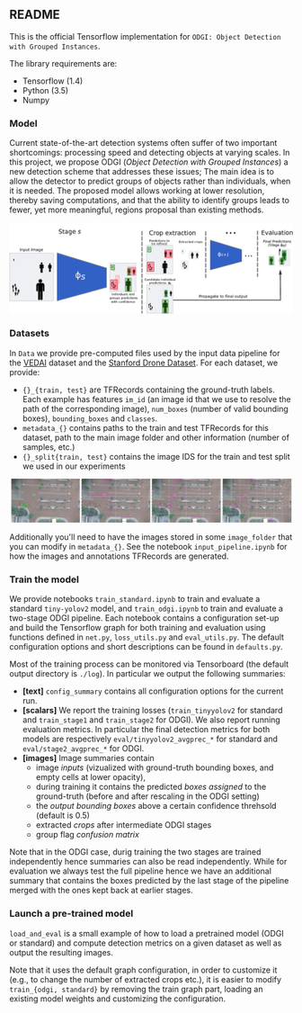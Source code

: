 ## README

This is the official Tensorflow implementation for `ODGI: Object Detection with Grouped Instances`.


The library requirements are:

  * Tensorflow (1.4)
  * Python (3.5)
  * Numpy

### Model
Current state-of-the-art detection systems often suffer of two important shortcomings: processing speed and detecting objects at varying scales. In this project, we propose ODGI (*Object Detection with Grouped Instances*) a new detection scheme that addresses these issues; The main idea is to allow the detector to predict groups of objects rather than individuals, when it is needed. The proposed model allows working at lower resolution, thereby saving computations, and that the ability to identify groups leads to fewer, yet more meaningful, regions proposal than existing methods.

![ODGI overview](readme_images/model.png)

### Datasets
In ``Data`` we provide pre-computed files used by the input data pipeline for the [VEDAI](https://downloads.greyc.fr/vedai/) dataset and the [Stanford Drone Dataset](http://cvgl.stanford.edu/projects/uav_data/). For each dataset, we provide:

  * `{}_{train, test}` are TFRecords containing the ground-truth labels. Each example has features `im_id` (an image id that we use to resolve the path of the corresponding image), `num_boxes` (number of valid bounding boxes), `bounding_boxes` and `classes`.
  * `metadata_{}` contains paths to the train and test TFRecords for this dataset, path to the main image folder and other information (number of samples, etc.)
  * `{}_split{train, test}` contains the image IDS for the train and test split we used in our experiments
 
![SDD inputs](readme_images/sdd_inputs.png)
 
Additionally you'll need to have the images stored in some `image_folder` that you can modify in `metadata_{}`.
See the notebook `input_pipeline.ipynb` for how the images and annotations TFRecords are generated.

### Train the model

We provide notebooks `train_standard.ipynb` to train and evaluate  a standard `tiny-yolov2` model, and `train_odgi.ipynb` to train and evaluate a two-stage ODGI pipeline.
Each notebook contains a configuration set-up and build the Tensorflow graph for both training and evaluation using functions defined in `net.py`, `loss_utils.py` and `eval_utils.py`.
The default configuration options and short descriptions can be found in `defaults.py`.

Most of the training process can be monitored via Tensorboard (the default output directory is `./log`). In particular we output the following summaries:

  * **[text]** `config_summary` contains all configuration options for the current run.
  * **[scalars]** We report the training losses (`train_tinyyolov2` for standard and `train_stage1` and `train_stage2` for ODGI).
  We also report running evaluation metrics. In particular the final detection metrics for both models are respectively `eval/tinyyolov2_avgprec_*` for standard and `eval/stage2_avgprec_*` for ODGI.
  * **[images]** Image summaries contain 
     * image *inputs* (vizualized with ground-truth bounding boxes, and empty cells at lower opacity), 
     * during training it contains the predicted *boxes assigned* to the ground-truth (before and after rescaling in the ODGI setting)
     * the *output bounding boxes* above a certain confidence threhsold (default is 0.5)
     * extracted *crops* after intermediate ODGI stages
     * group flag *confusion matrix*
     
Note that in the ODGI case, durig training the two stages are trained independently hence summaries can also be read independently. While for evaluation we always test the full pipeline hence we have an additional summary that contains the boxes predicted by the last stage of the pipeline merged with the ones kept back at earlier stages.


### Launch a pre-trained model

`load_and_eval` is a small example of how to load a pretrained model (ODGI or standard) and compute detection metrics on a given dataset as well as output the resulting images. 

Note that it uses the default graph configuration, in order to customize it (e.g., to change the number of extracted crops etc.), it is easier to modify `train_{odgi, standard}` by removing the train graph part, loading an existing model weights and customizing the configuration.
